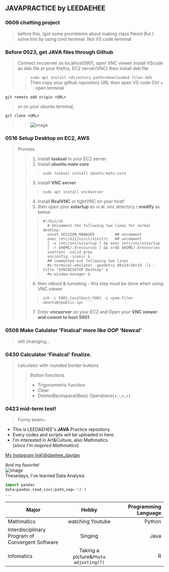 ## JAVAPRACTICE by LEEDAEHEE
### 0609 chatting project
>before this, Igot some promblems about making class files\n
>But I solve this by using cmd terminal. Not VS code terminal

### Before 0523, get JAVA files through Github
>Connect vncserver as localhost5901, open VNC viewer 
>Install VScode as deb file at your firefox, EC2 server(VNC) then install deb file
>>``` sudo apt install <directory path><downloaded file>.deb ```<br>
>Then copy your github repository URL then open VS code
>>Ctrl + ` : open terminal<br>
 ```
 git remote add origin <URL>
 ```
> or on your ubuntu terminal,
 ```
 git clone <URL>
 ```
 >>![image](https://user-images.githubusercontent.com/48408497/58237556-4cd7ae80-7d80-11e9-9de9-e2ecffde0ae6.png)

### 0516 Setup Desktop on EC2, AWS
> Process
>> 1. Install **tasksel** in your EC2 server
>> 2. Install **ubuntu mate core**
>>> ```sudo tasksel install ubuntu-mate-core```
>> 3. Install **VNC server**
>>> ```sudo apt install vnc4server```
>> 4. Install **RealVNC** or tightVNC on your host!
>> 5. then open your **xstartup** as vi at .vnc directory / **modify** as below
>>>  ``` 
>>> #!/bin/sh
>>>    # Uncomment the following two lines for normal desktop:
>>>    unset SESSION_MANAGER         ## uncomment
>>>    exec /etc/X11/xinit/xinitrc   ## uncomment
>>>    [ -x /etc/vnc/xstartup ] && exec /etc/vnc/xstartup
>>>    [ -r $HOME/.Xresources ] && xrdb $HOME/.Xresources
>>>    xsetroot -solid grey
>>>    vncconfig -iconic &
>>>    ## commented out following two lines
>>>    #x-terminal-emulator -geometry 80x24+10+10 -ls -title "$VNCDESKTOP Desktop" &
>>>    #x-window-manager &
>>>    ```
>> 6. then reboot & tunneling - this step must be done when using VNC viewer
>>> ``` sudo reboot now
>>>ssh -L 5901:localhost:5901 -i <pem-file> ubuntu@<public-ip> ```
>> 7. Enter **vncserver** on your EC2 and Open your **VNC viewer and connet to host 5901**
### 0508 Make Calulator 'Finalcal' more like *OOP* 'Newcal'
> still chainging...

### 0430 Calculator 'Finalcal' finalize.
> calculator with rounded border buttons
>> Button functions<br>
>> - Trigonometric function
>> - Clear
>> - Delete(Backspace)Basic Operations(+,-,×,÷)

### 0423 mid-term test!
> Funny exam~



 












- This is LEEDAEHEE's **JAVA** Practice repository.  
- Every codes and scripts will be uploaded in here.  
- I'm interested in Art&Culture, also Mathmatics  
(*since I'm majored Mathmatics*)

[My Instagram link!@daehee_dayday](https://www.instagram.com/daehee_dayday/?hl=ko)  

And my favorite!  
![image](https://user-images.githubusercontent.com/48408497/54598910-e3d07380-4a7c-11e9-8d5a-c571c1859363.png)  
Thesedays, I've learned Data Analysis
```python
import pandas
data=pandas.read_csv(/path,sep='\t')
...
```
| Major | Hobby | Programming Language  |
| --- |:---:| ---:|
| Mathmatics | watching Youtube | Python |
| Interdisciplinary <br> Program of Convergent Software | Singing |Java|
| Infomatics | Taking a picture&`Photo adjusting(?)` |R|
